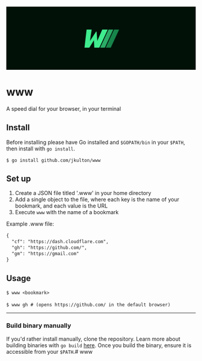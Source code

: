 ![www](./www.png)

# www

A speed dial for your browser, in your terminal

## Install

Before installing please have Go installed and `$GOPATH/bin` in your `$PATH`, then install with `go install`.

```console
$ go install github.com/jkulton/www
```

## Set up

1. Create a JSON file titled '.www' in your home directory
2. Add a single object to the file, where each key is the name of your bookmark, and each value is the URL
3. Execute `www` with the name of a bookmark

Example .www file:
```
{
  "cf": "https://dash.cloudflare.com",
  "gh": "https://github.com/",
  "gm": "https://gmail.com"
}
```

## Usage

```console
$ www <bookmark>

$ www gh # (opens https://github.com/ in the default browser)
```

---

### Build binary manually

If you'd rather install manually, clone the repository. Learn more about building binaries with `go build` [here](https://pkg.go.dev/cmd/go#hdr-Compile_packages_and_dependencies). Once you build the binary, ensure it is accessible from your `$PATH`.# www
